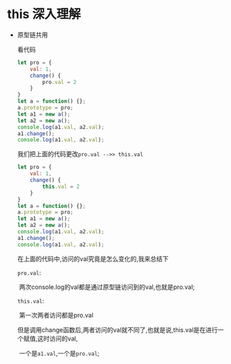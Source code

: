 # this 深入理解

* 原型链共用

  看代码

  ```javascript
  let pro = {
      val: 1,
      change() {
          pro.val = 2
      }
  }
  let a = function() {};
  a.prototype = pro;
  let a1 = new a();
  let a2 = new a();
  console.log(a1.val, a2.val);
  a1.change();
  console.log(a1.val, a2.val);
  ```

  我们把上面的代码更改`pro.val -->> this.val`

  ```javascript
  let pro = {
      val: 1,
      change() {
          this.val = 2
      }
  }
  let a = function() {};
  a.prototype = pro;
  let a1 = new a();
  let a2 = new a();
  console.log(a1.val, a2.val);
  a1.change();
  console.log(a1.val, a2.val);
  ```

  在上面的代码中,访问的val究竟是怎么变化的,我来总结下

  `pro.val`:

  ​	两次console.log的val都是通过原型链访问到的val,也就是pro.val;	

  `this.val`:

  ​	第一次两者访问都是pro.val

  ​	但是调用change函数后,两者访问的val就不同了,也就是说,this.val是在进行一个赋值,这时访问的val,

  ​	一个是`a1.val`,一个是`pro.val`;

